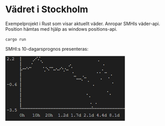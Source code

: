 # Vädret i Stockholm

Exempelprojekt i Rust som visar aktuellt väder. Anropar SMHIs väder-api. Position hämtas med hjälp as windows positions-api.

`cargo run`

SMHI:s 10-dagarsprognos presenteras:

![plot](./resources/plot.png)
